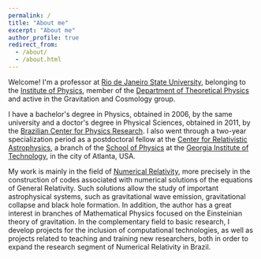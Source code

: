 ```yaml
---
permalink: /
title: "About me"
excerpt: "About me"
author_profile: true
redirect_from: 
  - /about/
  - /about.html
---
```


Welcome! I'm a professor at [Rio de Janeiro State University](https://www.uerj.br/), belonging to the [Institute of Physics](https://www.fis.uerj.br/), member of the [Department of Theoretical Physics](https://www.fis.uerj.br/index.php/departamento-de-fisica-teorica/) and active in the Gravitation and Cosmology group. 

I have a bachelor's degree in Physics, obtained in 2006, by the same university and a doctor's degree in Physical Sciences, obtained in 2011, by the [Brazilian Center for Physics Research](https://www.gov.br/cbpf/pt-br). I also went through a two-year specialization period as a postdoctoral fellow at the [Center for Relativistic Astrophysics](https://cra.gatech.edu/), a branch of the [School of Physics](https://physics.gatech.edu/) at the [Georgia Institute of Technology](https://www.gatech.edu/), in the city of Atlanta, USA. 

My work is mainly in the field of [Numerical Relativity](https://en.wikipedia.org/wiki/Numerical_relativity), more precisely in the construction of codes associated with numerical solutions of the equations of General Relativity. Such solutions allow the study of important astrophysical systems, such as gravitational wave emission, gravitational collapse and black hole formation. In addition, the author has a great interest in branches of Mathematical Physics focused on the Einsteinian theory of gravitation. In the complementary field to basic research, I develop projects for the inclusion of computational technologies, as well as projects related to teaching and training new researchers, both in order to expand the research segment of Numerical Relativity in Brazil.
